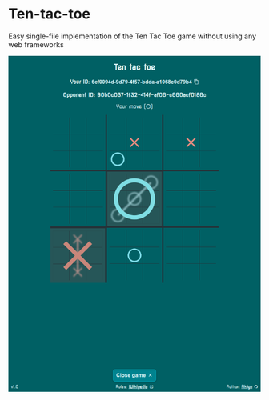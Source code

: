 # Ten-tac-toe
Easy single-file implementation of the Ten Tac Toe game without using any web frameworks

![Preview](preview.png "Preview")
